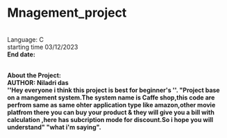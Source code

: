 # Mnagement_project
 <br>Language: C
  <br>starting time 03/12/2023
   <br><b>End date:
 
 <br>About the Project:
 <br><b>AUTHOR: Niladri das
 <br>''Hey everyone i think this project is best for beginner's ''.
 "Project base on a mangement system.The system name is Caffe shop,this code are perfrom same as same ohter application type like amazon,other movie platfrom there you can buy your product & they will give you a bill with calculation ,here has subcription mode for discount.So i hope you will understand" "what i'm saying". 
 
 

